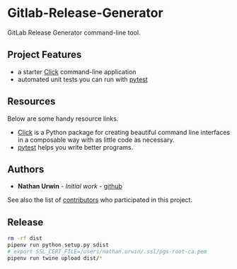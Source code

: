 # Gitlab-Release-Generator

GitLab Release Generator command-line tool.

## Project Features

- a starter [Click](http://click.pocoo.org/5/) command-line application
- automated unit tests you can run with [pytest](https://docs.pytest.org/en/latest/)

## Resources

Below are some handy resource links.

- [Click](http://click.pocoo.org/5/) is a Python package for creating beautiful command line interfaces in a composable way with as little code as necessary.
- [pytest](https://docs.pytest.org/en/latest/) helps you write better programs.

## Authors

- **Nathan Urwin** - *Initial work* - [github](https://github.com/NathanUrwin)

See also the list of [contributors](https://github.com/NathanUrwin/gitlab-release-generator/contributors) who participated in this project.

## Release

```bash
rm -rf dist
pipenv run python setup.py sdist
# export SSL_CERT_FILE=/users/nathan.urwin/.ssl/pgs-root-ca.pem
pipenv run twine upload dist/*
```
